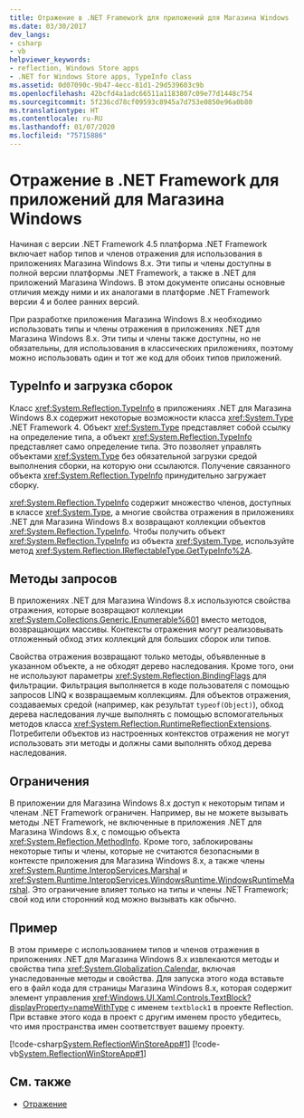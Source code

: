 ```yaml
---
title: Отражение в .NET Framework для приложений для Магазина Windows
ms.date: 03/30/2017
dev_langs:
- csharp
- vb
helpviewer_keywords:
- reflection, Windows Store apps
- .NET for Windows Store apps, TypeInfo class
ms.assetid: 0d07090c-9b47-4ecc-81d1-29d539603c9b
ms.openlocfilehash: 42bcfd4a1adc66511a1183807c09e77d1448c754
ms.sourcegitcommit: 5f236cd78cf09593c8945a7d753e0850e96a0b80
ms.translationtype: HT
ms.contentlocale: ru-RU
ms.lasthandoff: 01/07/2020
ms.locfileid: "75715886"
---
```

# <a name="reflection-in-the-net-framework-for-windows-store-apps"></a>Отражение в .NET Framework для приложений для Магазина Windows

Начиная с версии .NET Framework 4.5 платформа .NET Framework включает набор типов и членов отражения для использования в приложениях Магазина Windows 8.x. Эти типы и члены доступны в полной версии платформы .NET Framework, а также в .NET для приложений Магазина Windows. В этом документе описаны основные отличия между ними и их аналогами в платформе .NET Framework версии 4 и более ранних версий.  
  
 При разработке приложения Магазина Windows 8.x необходимо использовать типы и члены отражения в приложениях .NET для Магазина Windows 8.x. Эти типы и члены также доступны, но не обязательны, для использования в классических приложениях, поэтому можно использовать один и тот же код для обоих типов приложений.  
  
## <a name="typeinfo-and-assembly-loading"></a>TypeInfo и загрузка сборок  
 Класс <xref:System.Reflection.TypeInfo> в приложениях .NET для Магазина Windows 8.x содержит некоторые возможности класса <xref:System.Type> .NET Framework 4. Объект <xref:System.Type> представляет собой ссылку на определение типа, а объект <xref:System.Reflection.TypeInfo> представляет само определение типа. Это позволяет управлять объектами <xref:System.Type> без обязательной загрузки средой выполнения сборки, на которую они ссылаются. Получение связанного объекта <xref:System.Reflection.TypeInfo> принудительно загружает сборку.  
  
 <xref:System.Reflection.TypeInfo> содержит множество членов, доступных в классе <xref:System.Type>, а многие свойства отражения в приложениях .NET для Магазина Windows 8.x возвращают коллекции объектов <xref:System.Reflection.TypeInfo>. Чтобы получить объект <xref:System.Reflection.TypeInfo> из объекта <xref:System.Type>, используйте метод <xref:System.Reflection.IReflectableType.GetTypeInfo%2A>.  
  
## <a name="query-methods"></a>Методы запросов  
 В приложениях .NET для Магазина Windows 8.x используются свойства отражения, которые возвращают коллекции <xref:System.Collections.Generic.IEnumerable%601> вместо методов, возвращающих массивы. Контексты отражения могут реализовывать отложенный обход этих коллекций для больших сборок или типов.  
  
 Свойства отражения возвращают только методы, объявленные в указанном объекте, а не обходят дерево наследования. Кроме того, они не используют параметры <xref:System.Reflection.BindingFlags> для фильтрации. Фильтрация выполняется в коде пользователя с помощью запросов LINQ к возвращаемым коллекциям. Для объектов отражения, создаваемых средой (например, как результат `typeof(Object)`), обход дерева наследования лучше выполнять с помощью вспомогательных методов класса <xref:System.Reflection.RuntimeReflectionExtensions>. Потребители объектов из настроенных контекстов отражения не могут использовать эти методы и должны сами выполнять обход дерева наследования.  
  
## <a name="restrictions"></a>Ограничения  
 В приложении для Магазина Windows 8.x доступ к некоторым типам и членам .NET Framework ограничен. Например, вы не можете вызывать методы .NET Framework, не включенные в приложения .NET для Магазина Windows 8.x, с помощью объекта <xref:System.Reflection.MethodInfo>. Кроме того, заблокированы некоторые типы и члены, которые не считаются безопасными в контексте приложения для Магазина Windows 8.x, а также члены <xref:System.Runtime.InteropServices.Marshal> и <xref:System.Runtime.InteropServices.WindowsRuntime.WindowsRuntimeMarshal>. Это ограничение влияет только на типы и члены .NET Framework; свой код или сторонний код можно вызывать как обычно.  
  
## <a name="example"></a>Пример  
 В этом примере с использованием типов и членов отражения в приложениях .NET для Магазина Windows 8.x извлекаются методы и свойства типа <xref:System.Globalization.Calendar>, включая унаследованные методы и свойства. Для запуска этого кода вставьте его в файл кода для страницы Магазина Windows 8.x, которая содержит элемент управления <xref:Windows.UI.Xaml.Controls.TextBlock?displayProperty=nameWithType> с именем `textblock1` в проекте Reflection. При вставке этого кода в проект с другим именем просто убедитесь, что имя пространства имен соответствует вашему проекту.  
  
 [!code-csharp[System.ReflectionWinStoreApp#1](../../../samples/snippets/csharp/VS_Snippets_CLR_System/system.reflectionwinstoreapp/cs/mainpage.xaml.cs#1)]
 [!code-vb[System.ReflectionWinStoreApp#1](../../../samples/snippets/visualbasic/VS_Snippets_CLR_System/system.reflectionwinstoreapp/vb/mainpage.xaml.vb#1)]  
  
## <a name="see-also"></a>См. также

- [Отражение](reflection.md)
